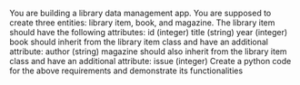 You are building a library data management app. You are supposed to create three entities: library item, book, and magazine.
The library item should have the following attributes:
id (integer)
title (string)
year (integer)
 book  should inherit from the library item class and have an additional attribute:
author (string)
magazine should also inherit from the library item class and have an additional attribute:
issue (integer)
Create a python code for the above requirements and demonstrate its functionalities
